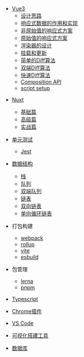 <!-- vue相关 -->
- [Vue3](/article/vue/README.md)
  - [设计思路](/article/vue/renderer.md)
  - [响应式数据的作用和实现](/article/vue/reactive.md)
  - [非原始值的响应式方案](/article/vue/non-original-reative.md)
  - [原始值的响应式方案](/article/vue/original-reative.md)
  - [渲染器的设计](/article/vue/renderer-design.md)
  - [挂载和更新](/article/vue/mount-update.md)
  - [简单的Diff算法](/article/vue/simple-diff.md)
  - [双端Diff算法](/article/vue/doubule-diff.md)
  - [快速Diff算法](/article/vue/quick-diff.md)
  - [Composition API](/article/vue/composition-api.md)
  - [script setup](/article/vue/script-setup.md)

<!-- 服务端渲染 -->
- [Nuxt](/article/ssr/README.md)
  - [基础篇](/article/ssr/basic/README.md)
  - [高级篇](/article/ssr/advance/README.md)
  - [实战篇](/article/ssr/project/README.md)

- [单元测试](/article/unit-test/README.md)
  - [Jest](/article/unit-test/jest.md)

- [数据结构](/article/data-sturctures/README.md)
  - [栈](/article/data-sturctures/stack.md)
  - [队列](/article/data-sturctures/queue.md)
  - [双端队列](/article/data-sturctures/double-queue.md)
  - [链表](/article/data-sturctures/linked-list.md)
  - [双向链表](/article/data-sturctures/double-linked-list.md)
  - [单向循环链表](/article/data-sturctures/circular-linked-list.md)  

<!-- webpack相关 -->
- 打包构建
  - [webpack](/article/webpack/README.md)
  - [rollup](/article/rollup/README.md)
  - [vite](/article/vite/README.md)
  - [esbuild](/article/esbuild/README.md)

- 包管理
  <!-- lerna -->
  - [lerna](/article/lerna/README.md)
  <!-- pnpm相关 -->
  - [pnpm](/article/pnpm/README.md)

<!-- typescript相关 -->
- [Typescript](/article/typescript/README.md)

<!-- chrome相关 -->
- [Chrome插件](/article/chrome/README.md)

<!-- vscode相关 -->
- [VS Code](/article/vscode/README.md)

<!-- 可视化搭建工具 -->
- [可视化搭建工具](/article/visual/README.md)

<!-- 数据库 -->
- [数据库](/article/db/README.md)
